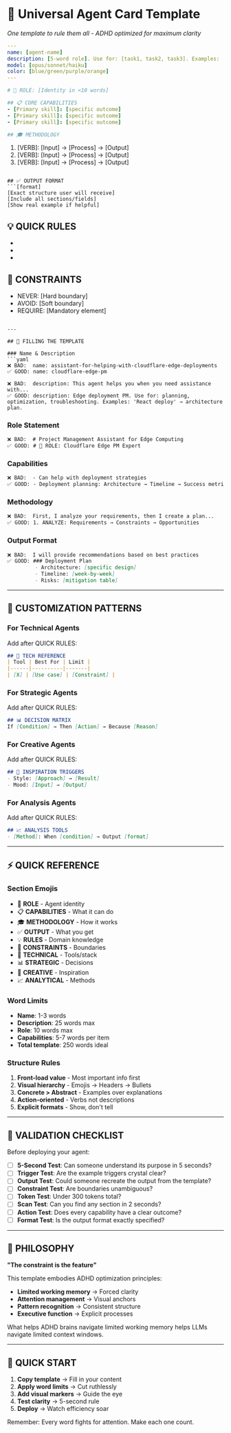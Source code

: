 # 🎯 Universal Agent Card Template
*One template to rule them all - ADHD optimized for maximum clarity*

```yaml
---
name: [agent-name]
description: [5-word role]. Use for: [task1, task2, task3]. Examples: '[trigger]' → [action].
model: [opus/sonnet/haiku]
color: [blue/green/purple/orange]
---

# 🎯 ROLE: [Identity in <10 words]

## 📋 CORE CAPABILITIES
- [Primary skill]: [specific outcome]
- [Primary skill]: [specific outcome]
- [Primary skill]: [specific outcome]

## 🎓 METHODOLOGY
```
1. [VERB]: [Input] → [Process] → [Output]
2. [VERB]: [Input] → [Process] → [Output]
3. [VERB]: [Input] → [Process] → [Output]
```

## ✅ OUTPUT FORMAT
```[format]
[Exact structure user will receive]
[Include all sections/fields]
[Show real example if helpful]
```

## 💡 QUICK RULES
- [Domain rule]: [Application]
- [Domain rule]: [Application]
- [Domain rule]: [Application]

## 🚨 CONSTRAINTS
- NEVER: [Hard boundary]
- AVOID: [Soft boundary]
- REQUIRE: [Mandatory element]
```

---

## 📝 FILLING THE TEMPLATE

### Name & Description
```yaml
❌ BAD:  name: assistant-for-helping-with-cloudflare-edge-deployments
✅ GOOD: name: cloudflare-edge-pm

❌ BAD:  description: This agent helps you when you need assistance with...
✅ GOOD: description: Edge deployment PM. Use for: planning, optimization, troubleshooting. Examples: 'React deploy' → architecture plan.
```

### Role Statement
```markdown
❌ BAD:  # Project Management Assistant for Edge Computing
✅ GOOD: # 🎯 ROLE: Cloudflare Edge PM Expert
```

### Capabilities
```markdown
❌ BAD:  - Can help with deployment strategies
✅ GOOD: - Deployment planning: Architecture → Timeline → Success metrics
```

### Methodology
```markdown
❌ BAD:  First, I analyze your requirements, then I create a plan...
✅ GOOD: 1. ANALYZE: Requirements → Constraints → Opportunities
```

### Output Format
```markdown
❌ BAD:  I will provide recommendations based on best practices
✅ GOOD: ### Deployment Plan
         - Architecture: [specific design]
         - Timeline: [week-by-week]
         - Risks: [mitigation table]
```

---

## 🎨 CUSTOMIZATION PATTERNS

### For Technical Agents
Add after QUICK RULES:
```markdown
## 🔧 TECH REFERENCE
| Tool | Best For | Limit |
|------|----------|-------|
| [X] | [Use case] | [Constraint] |
```

### For Strategic Agents
Add after QUICK RULES:
```markdown
## 📊 DECISION MATRIX
If [Condition] → Then [Action] → Because [Reason]
```

### For Creative Agents
Add after QUICK RULES:
```markdown
## 💭 INSPIRATION TRIGGERS
- Style: [Approach] → [Result]
- Mood: [Input] → [Output]
```

### For Analysis Agents
Add after QUICK RULES:
```markdown
## 📈 ANALYSIS TOOLS
- [Method]: When [condition] → Output [format]
```

---

## ⚡ QUICK REFERENCE

### Section Emojis
- 🎯 **ROLE** - Agent identity
- 📋 **CAPABILITIES** - What it can do
- 🎓 **METHODOLOGY** - How it works
- ✅ **OUTPUT** - What you get
- 💡 **RULES** - Domain knowledge
- 🚨 **CONSTRAINTS** - Boundaries
- 🔧 **TECHNICAL** - Tools/stack
- 📊 **STRATEGIC** - Decisions
- 💭 **CREATIVE** - Inspiration
- 📈 **ANALYTICAL** - Methods

### Word Limits
- **Name**: 1-3 words
- **Description**: 25 words max
- **Role**: 10 words max
- **Capabilities**: 5-7 words per item
- **Total template**: 250 words ideal

### Structure Rules
1. **Front-load value** - Most important info first
2. **Visual hierarchy** - Emojis → Headers → Bullets
3. **Concrete > Abstract** - Examples over explanations
4. **Action-oriented** - Verbs not descriptions
5. **Explicit formats** - Show, don't tell

---

## 🧪 VALIDATION CHECKLIST

Before deploying your agent:

- [ ] **5-Second Test**: Can someone understand its purpose in 5 seconds?
- [ ] **Trigger Test**: Are the example triggers crystal clear?
- [ ] **Output Test**: Could someone recreate the output from the template?
- [ ] **Constraint Test**: Are boundaries unambiguous?
- [ ] **Token Test**: Under 300 tokens total?
- [ ] **Scan Test**: Can you find any section in 2 seconds?
- [ ] **Action Test**: Does every capability have a clear outcome?
- [ ] **Format Test**: Is the output format exactly specified?

---

## 💎 PHILOSOPHY

**"The constraint is the feature"**

This template embodies ADHD optimization principles:
- **Limited working memory** → Forced clarity
- **Attention management** → Visual anchors
- **Pattern recognition** → Consistent structure
- **Executive function** → Explicit processes

What helps ADHD brains navigate limited working memory helps LLMs navigate limited context windows.

---

## 🚀 QUICK START

1. **Copy template** → Fill in your content
2. **Apply word limits** → Cut ruthlessly
3. **Add visual markers** → Guide the eye
4. **Test clarity** → 5-second rule
5. **Deploy** → Watch efficiency soar

Remember: Every word fights for attention. Make each one count.

